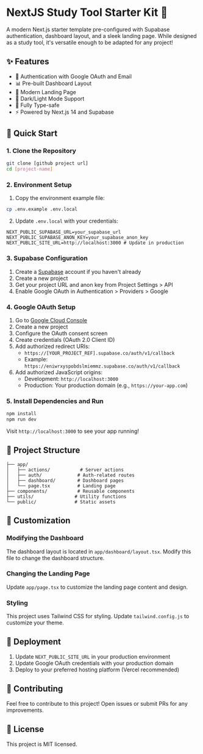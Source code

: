 # NextJS Study Tool Starter Kit 🚀

A modern Next.js starter template pre-configured with Supabase authentication, dashboard layout, and a sleek landing page. While designed as a study tool, it's versatile enough to be adapted for any project!

## ✨ Features

- 🔐 Authentication with Google OAuth and Email
- 📊 Pre-built Dashboard Layout
- 🎨 Modern Landing Page
- 🌙 Dark/Light Mode Support
- 🔧 Fully Type-safe
- ⚡ Powered by Next.js 14 and Supabase

## 🚀 Quick Start

### 1. Clone the Repository

```bash
git clone [github project url]
cd [project-name]
```

### 2. Environment Setup

1. Copy the environment example file:
```bash
cp .env.example .env.local
```

2. Update `.env.local` with your credentials:
```env
NEXT_PUBLIC_SUPABASE_URL=your_supabase_url
NEXT_PUBLIC_SUPABASE_ANON_KEY=your_supabase_anon_key
NEXT_PUBLIC_SITE_URL=http://localhost:3000 # Update in production
```

### 3. Supabase Configuration

1. Create a [Supabase](https://supabase.com) account if you haven't already
2. Create a new project
3. Get your project URL and anon key from Project Settings > API
4. Enable Google OAuth in Authentication > Providers > Google

### 4. Google OAuth Setup

1. Go to [Google Cloud Console](https://console.cloud.google.com)
2. Create a new project
3. Configure the OAuth consent screen
4. Create credentials (OAuth 2.0 Client ID)
5. Add authorized redirect URIs:
   - `https://[YOUR_PROJECT_REF].supabase.co/auth/v1/callback`
   - Example: `https://eniwrxyspobdslmiemmz.supabase.co/auth/v1/callback`
6. Add authorized JavaScript origins:
   - Development: `http://localhost:3000`
   - Production: Your production domain (e.g., `https://your-app.com`)

### 5. Install Dependencies and Run

```bash
npm install
npm run dev
```

Visit `http://localhost:3000` to see your app running!

## 📁 Project Structure

```
├── app/
│   ├── actions/           # Server actions
│   ├── auth/             # Auth-related routes
│   ├── dashboard/        # Dashboard pages
│   └── page.tsx          # Landing page
├── components/           # Reusable components
├── utils/               # Utility functions
└── public/              # Static assets
```

## 🔧 Customization

### Modifying the Dashboard

The dashboard layout is located in `app/dashboard/layout.tsx`. Modify this file to change the dashboard structure.

### Changing the Landing Page

Update `app/page.tsx` to customize the landing page content and design.

### Styling

This project uses Tailwind CSS for styling. Update `tailwind.config.js` to customize your theme.

## 🚀 Deployment

1. Update `NEXT_PUBLIC_SITE_URL` in your production environment
2. Update Google OAuth credentials with your production domain
3. Deploy to your preferred hosting platform (Vercel recommended)

## 🤝 Contributing

Feel free to contribute to this project! Open issues or submit PRs for any improvements.

## 📝 License

This project is MIT licensed.